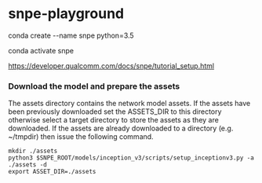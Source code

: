 # snpe-playground

conda create --name snpe python=3.5

conda activate snpe

https://developer.qualcomm.com/docs/snpe/tutorial_setup.html

### Download the model and prepare the assets

The assets directory contains the network model assets. 
If the assets have been previously downloaded set the ASSETS_DIR to this directory 
otherwise select a target directory to store the assets as they are downloaded. 
If the assets are already downloaded to a directory (e.g. ~/tmpdir) then issue the following command.

```
mkdir ./assets
python3 $SNPE_ROOT/models/inception_v3/scripts/setup_inceptionv3.py -a ./assets -d
export ASSET_DIR=./assets

```
